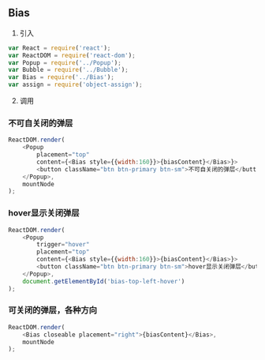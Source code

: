 ## Bias

1. 引入
```JavaScript
var React = require('react');
var ReactDOM = require('react-dom');
var Popup = require('../Popup');
var Bubble = require('../Bubble');
var Bias = require('../Bias');
var assign = require('object-assign');
```

2. 调用

### 不可自关闭的弹层
```JavaScript
ReactDOM.render(
    <Popup
        placement="top"
        content={<Bias style={{width:160}}>{biasContent}</Bias>}>
        <button className="btn btn-primary btn-sm">不可自关闭的弹层</button>
    </Popup>,
    mountNode
);
```

### hover显示关闭弹层
```JavaScript
ReactDOM.render(
    <Popup
        trigger="hover"
        placement="top"
        content={<Bias style={{width:160}}>{biasContent}</Bias>}>
        <button className="btn btn-primary btn-sm">hover显示关闭弹层</button>
    </Popup>,
    document.getElementById('bias-top-left-hover')
);
```

### 可关闭的弹层，各种方向
```JavaScript
ReactDOM.render(
    <Bias closeable placement="right">{biasContent}</Bias>,
    mountNode
);
```